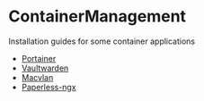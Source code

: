 # ContainerManagement
Installation guides for some container applications

- [Portainer](Portainer/README.md)
- [Vaultwarden](Vaultwarden/README.md)
- [Macvlan](Macvlan/README.md)
- [Paperless-ngx](Paperlessngx/README.md)